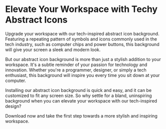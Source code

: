 <!--font:Montserrat-->

# Elevate Your Workspace with Techy Abstract Icons

Upgrade your workspace with our tech-inspired abstract icon background. Featuring a repeating pattern of symbols and icons commonly used in the tech industry, such as computer chips and power buttons, this background will give your screen a sleek and modern look.

But our abstract icon background is more than just a stylish addition to your workspace. It's a subtle reminder of your passion for technology and innovation. Whether you're a programmer, designer, or simply a tech enthusiast, this background will inspire you every time you sit down at your computer.

Installing our abstract icon background is quick and easy, and it can be customized to fit any screen size. So why settle for a bland, uninspiring background when you can elevate your workspace with our tech-inspired design?

Download now and take the first step towards a more stylish and inspiring workspace.

<!--

Write me markdown content of website with wallpaper:

"A wallpaper with a repeating pattern of abstract icons and symbols commonly used in the tech industry, such as computer chips and power buttons."

The header of the page should not be copy of the text but rather a real content of the website which is using this wallpaper.


---


# Tech-Inspired Wallpaper for Your Desktop

Add some flair to your computer desktop with our tech-inspired wallpaper featuring a repeating pattern of abstract icons and symbols commonly used in the tech industry. The design includes computer chips, power buttons, and other elements that will make your screen look sleek and modern.

Whether you're a tech enthusiast or just looking for a fresh new look for your desktop, this wallpaper is sure to impress. It's easy to install and can be customized to fit any screen size.

Download our tech-inspired wallpaper today and give your desktop the upgrade it deserves!


---


Heading should not include word "wallpaper". The website should not be about the wallpaper itself, wallpaper is just a related background, rewrite whole content.


---


# Elevate Your Tech Experience with Our Abstract Icon Wallpaper

Our tech-inspired wallpaper is the perfect way to add a touch of modernity and sophistication to your computer desktop. Featuring a repeating pattern of abstract icons and symbols commonly used in the tech industry, such as computer chips and power buttons, this wallpaper will give your screen a sleek and stylish look.

Not only does our abstract icon wallpaper look great, but it also serves as a subtle reminder of your passion for technology. Whether you're a programmer, designer, or simply a tech enthusiast, this wallpaper is sure to inspire you every time you sit down at your computer.

Installing our wallpaper is quick and easy, and it can be customized to fit any screen size. So why settle for a boring, generic background when you can elevate your tech experience with our abstract icon wallpaper?

Download now and take the first step towards a more stylish and inspiring workspace.


---


Heading should not include word "wallpaper". The website should not be about the wallpaper itself, wallpaper is just a related background, rewrite whole content.


---


# Elevate Your Tech Experience with Our Abstract Icon Background

Upgrade your computer desktop with our tech-inspired abstract icon background. Featuring a repeating pattern of symbols and icons commonly used in the tech industry, such as computer chips and power buttons, this background will give your screen a sleek and modern look.

But our abstract icon background is more than just a stylish addition to your workspace. It's a subtle reminder of your passion for technology and innovation. Whether you're a programmer, designer, or simply a tech enthusiast, this background will inspire you every time you sit down at your computer.

Installing our abstract icon background is quick and easy, and it can be customized to fit any screen size. So why settle for a bland, uninspiring background when you can elevate your tech experience with our abstract icon design?

Download now and take the first step towards a more stylish and inspiring workspace.


---


Heading is too long, rewrite whole content.


---


# Elevate Your Workspace with Our Tech-Inspired Abstract Icon Background

Upgrade your workspace with our tech-inspired abstract icon background. Featuring a repeating pattern of symbols and icons commonly used in the tech industry, such as computer chips and power buttons, this background will give your screen a sleek and modern look.

But our abstract icon background is more than just a stylish addition to your workspace. It's a subtle reminder of your passion for technology and innovation. Whether you're a programmer, designer, or simply a tech enthusiast, this background will inspire you every time you sit down at your computer.

Installing our abstract icon background is quick and easy, and it can be customized to fit any screen size. So why settle for a bland, uninspiring background when you can elevate your workspace with our tech-inspired design?

Download now and take the first step towards a more stylish and inspiring workspace.


---


Write me a Google font which is best fitting for the website.

Pick from the list:
- Raleway
- Orbitron
- Lobster
- Open Sans
- Roboto
- Great Vibes
- Barlow Condensed
- Dancing Script
- Exo 2
- Alegreya
- Lato
- Futura
- Poppins
- Playfair Display
- IBM Plex Sans
- Montserrat
- Inter


Write just the font name nothing else.


---


Montserrat

-->
